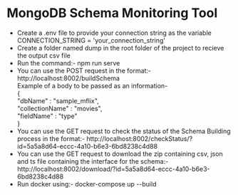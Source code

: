 # MongoDB Schema Monitoring Tool

- Create a .env file to provide your connection string as the variable CONNECTION_STRING = 'your_connection_string'
- Create a folder named dump in the root folder of the project to recieve the output csv file
- Run the command:- npm run serve
- You can use the POST request in the format:- http://localhost:8002/buildSchema \
Example of a body to be passed as an information-\
{\
    "dbName" : "sample_mflix",\
    "collectionName" : "movies",\
    "fieldName" : "type"\
}
- You can use the GET request to check the status of the Schema Building process in the format:- http://localhost:8002/checkStatus/?id=5a5a8d64-eccc-4a10-b6e3-6bd8238c4d88 
- You can use the GET request to download the zip containing csv, json and ts file containing the interface for the schema:- http://localhost:8002/download/?id=5a5a8d64-eccc-4a10-b6e3-6bd8238c4d88 
- Run docker using:- docker-compose up --build

